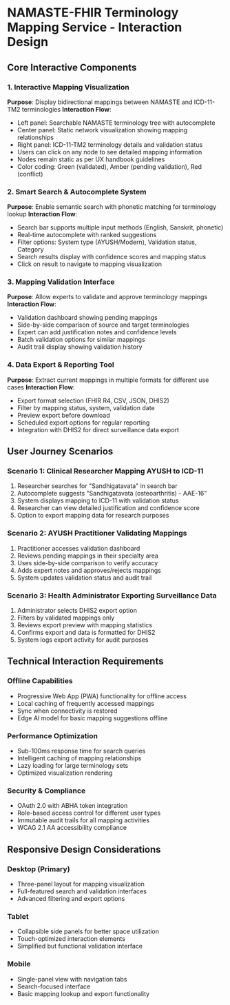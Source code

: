 # NAMASTE-FHIR Terminology Mapping Service - Interaction Design

## Core Interactive Components

### 1. Interactive Mapping Visualization
**Purpose**: Display bidirectional mappings between NAMASTE and ICD-11-TM2 terminologies
**Interaction Flow**:
- Left panel: Searchable NAMASTE terminology tree with autocomplete
- Center panel: Static network visualization showing mapping relationships
- Right panel: ICD-11-TM2 terminology details and validation status
- Users can click on any node to see detailed mapping information
- Nodes remain static as per UX handbook guidelines
- Color coding: Green (validated), Amber (pending validation), Red (conflict)

### 2. Smart Search & Autocomplete System
**Purpose**: Enable semantic search with phonetic matching for terminology lookup
**Interaction Flow**:
- Search bar supports multiple input methods (English, Sanskrit, phonetic)
- Real-time autocomplete with ranked suggestions
- Filter options: System type (AYUSH/Modern), Validation status, Category
- Search results display with confidence scores and mapping status
- Click on result to navigate to mapping visualization

### 3. Mapping Validation Interface
**Purpose**: Allow experts to validate and approve terminology mappings
**Interaction Flow**:
- Validation dashboard showing pending mappings
- Side-by-side comparison of source and target terminologies
- Expert can add justification notes and confidence levels
- Batch validation options for similar mappings
- Audit trail display showing validation history

### 4. Data Export & Reporting Tool
**Purpose**: Extract current mappings in multiple formats for different use cases
**Interaction Flow**:
- Export format selection (FHIR R4, CSV, JSON, DHIS2)
- Filter by mapping status, system, validation date
- Preview export before download
- Scheduled export options for regular reporting
- Integration with DHIS2 for direct surveillance data export

## User Journey Scenarios

### Scenario 1: Clinical Researcher Mapping AYUSH to ICD-11
1. Researcher searches for "Sandhigatavata" in search bar
2. Autocomplete suggests "Sandhigatavata (osteoarthritis) - AAE-16"
3. System displays mapping to ICD-11 with validation status
4. Researcher can view detailed justification and confidence score
5. Option to export mapping data for research purposes

### Scenario 2: AYUSH Practitioner Validating Mappings
1. Practitioner accesses validation dashboard
2. Reviews pending mappings in their specialty area
3. Uses side-by-side comparison to verify accuracy
4. Adds expert notes and approves/rejects mappings
5. System updates validation status and audit trail

### Scenario 3: Health Administrator Exporting Surveillance Data
1. Administrator selects DHIS2 export option
2. Filters by validated mappings only
3. Reviews export preview with mapping statistics
4. Confirms export and data is formatted for DHIS2
5. System logs export activity for audit purposes

## Technical Interaction Requirements

### Offline Capabilities
- Progressive Web App (PWA) functionality for offline access
- Local caching of frequently accessed mappings
- Sync when connectivity is restored
- Edge AI model for basic mapping suggestions offline

### Performance Optimization
- Sub-100ms response time for search queries
- Intelligent caching of mapping relationships
- Lazy loading for large terminology sets
- Optimized visualization rendering

### Security & Compliance
- OAuth 2.0 with ABHA token integration
- Role-based access control for different user types
- Immutable audit trails for all mapping activities
- WCAG 2.1 AA accessibility compliance

## Responsive Design Considerations

### Desktop (Primary)
- Three-panel layout for mapping visualization
- Full-featured search and validation interfaces
- Advanced filtering and export options

### Tablet
- Collapsible side panels for better space utilization
- Touch-optimized interaction elements
- Simplified but functional validation interface

### Mobile
- Single-panel view with navigation tabs
- Search-focused interface
- Basic mapping lookup and export functionality